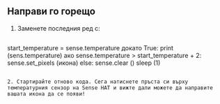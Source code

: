## Направи го горещо

1. Заменете последния ред с:
    
    ```python
start_temperature = sense.temperature докато True: print (sens.temperature) ако sense.temperature > start_temperature + 2: sense.set_pixels (икона) else: sense.clear () sleep (1)
```

2. Стартирайте отново кода. Сега натиснете пръста си върху температурния сензор на Sense HAT и вижте дали можете да направите вашата икона да се появи!